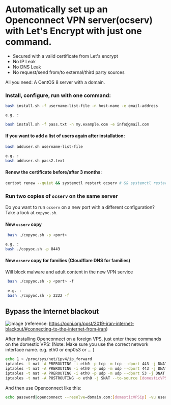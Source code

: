 # Automatically set up an Openconnect VPN server(ocserv) with Let's Encrypt with just one command.

* Secured with a valid certificate from Let's encrypt
* No IP Leak
* No DNS Leak
* No request/send from/to external/third party sources

All you need: A CentOS 8 server with a domain.

### Install, configure, run with one command:
```bash
bash install.sh -f username-list-file -n host-name -e email-address

e.g. :

bash install.sh -f pass.txt -n my.example.com -e info@gmail.com
```

#### If you want to add a list of users again after installation:
```bash
bash adduser.sh username-list-file

e.g. :
bash adduser.sh pass2.text
```
#### Renew the certificate before/after 3 months:

```bash
certbot renew --quiet && systemctl restart ocserv # && systemctl restart ocserv2
```
### Run two copies of `ocserv` on the same server
Do you want to run `ocserv` on a new port with a different configuration? Take a look at `copyoc.sh`.

#### New `ocserv` copy
```bash
 bash ./copyoc.sh -p <port>

e.g. :
bash ./copyoc.sh -p 8443
```

#### New `ocserv` copy for families (Cloudflare DNS for families)
Will block malware and adult content in the new VPN service
```bash
 bash ./copyoc.sh -p <port> -f
 
 e.g. :
 bash ./copyoc.sh -p 2222 -f
```

## Bypass the Internet blackout

![image](https://ooni.org/post/2019-iran-internet-blackout/11.png)
(reference: https://ooni.org/post/2019-iran-internet-blackout/#connecting-to-the-internet-from-iran)

After installing Openconnect on a foreign VPS, just enter these commands on the domestic VPS:
(Note: Make sure you use the correct network interface name. e.g. eth0 or enp0s3 or ... )
```bash
echo 1 > /proc/sys/net/ipv4/ip_forward
iptables -t nat -A PREROUTING -i eth0 -p tcp -m tcp --dport 443 -j DNAT  --to-destination [foreignVPSip]:443
iptables -t nat -A PREROUTING -i eth0 -p udp -m udp --dport 443 -j DNAT  --to-destination [foreignVPSip]:443
iptables -t nat -A PREROUTING -i eth0 -p udp -m udp --dport 53 -j DNAT  --to-destination [foreignVPSip]:53
iptables -t nat -A POSTROUTING -o eth0 -j SNAT --to-source [domesticVPSip]

```
And then use Openconnect like this:
```bash
echo password|openconnect --resolve=domain.com:[domesticVPSip] -vu username --passwd-on-stdin https://domain.com
```
